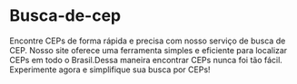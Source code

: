 # Busca-de-cep
Encontre CEPs de forma rápida e precisa com nosso serviço de busca de CEP. Nosso site oferece uma ferramenta simples e eficiente para localizar CEPs em todo o Brasil.Dessa maneira encontrar CEPs nunca foi tão fácil. Experimente agora e simplifique sua busca por CEPs!
